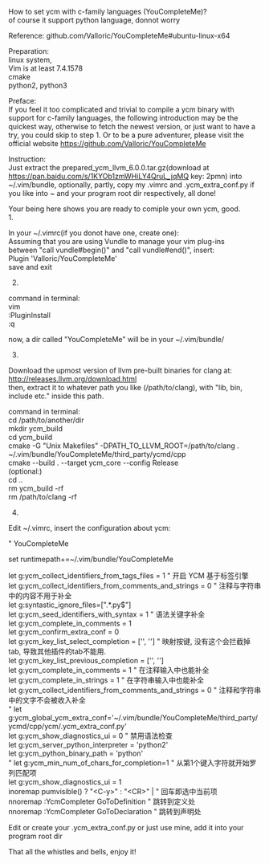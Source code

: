 How to set ycm with c-family languages (YouCompleteMe)?  
of course it support python language, donnot worry  
  
Reference: github.com/Valloric/YouCompleteMe#ubuntu-linux-x64  
  
Preparation:  
linux system,  
Vim is at least 7.4.1578  
cmake  
python2, python3  
  
  
Preface:  
If you feel it too complicated and trivial to compile a ycm binary with support for c-family languages, the following introduction may be the quickest way, otherwise to fetch the newest version, or just want to have a try, you could skip to step 1. Or to be a pure adventurer, please visit the official website https://github.com/Valloric/YouCompleteMe  
  
Instruction:  
  Just extract the prepared_ycm_llvm_6.0.0.tar.gz(download at https://pan.baidu.com/s/1KYOb1zmWHiLY4QruL_jqMQ key: 2pmn) into ~/.vim/bundle, optionally, partly, copy my .vimrc and .ycm_extra_conf.py if you like into ~ and your program root dir respectively, all done!  
  
Your being here shows you are ready to comiple your own ycm, good.  
1.  
  
In your ~/.vimrc(if you donot have one, create one):  
  Assuming that you are using Vundle to manage your vim plug-ins  
  between "call vundle#begin()" and "call vundle#end()", insert:  
    Plugin 'Valloric/YouCompleteMe'  
  save and exit  
  
2.  
  
command in terminal:  
  vim  
  :PluginInstall  
  :q  
      
now, a dir called "YouCompleteMe" will be in your ~/.vim/bundle/  
  
3.  
Download the upmost version of llvm pre-built binaries for clang at:  
http://releases.llvm.org/download.html  
then, extract it to whatever path you like (/path/to/clang), with "lib, bin, include etc." inside this path.  
  
command in terminal:  
  cd /path/to/another/dir   
  mkdir ycm_build  
  cd ycm_build  
  cmake -G "Unix Makefiles" -DPATH_TO_LLVM_ROOT=/path/to/clang . ~/.vim/bundle/YouCompleteMe/third_party/ycmd/cpp  
  cmake --build . --target ycm_core --config Release  
  (optional:)  
  cd ..  
  rm ycm_build -rf  
  rm /path/to/clang -rf  
  
4.  
Edit ~/.vimrc, insert the configuration about ycm:  
  
  " YouCompleteMe  

  set runtimepath+=~/.vim/bundle/YouCompleteMe  

  let g:ycm_collect_identifiers_from_tags_files = 1           " 开启 YCM 基于标签引擎  
  let g:ycm_collect_identifiers_from_comments_and_strings = 0 " 注释与字符串中的内容不用于补全  
  let g:syntastic_ignore_files=[".*\.py$"]  
  let g:ycm_seed_identifiers_with_syntax = 1                  " 语法关键字补全  
  let g:ycm_complete_in_comments = 1  
  let g:ycm_confirm_extra_conf = 0  
  let g:ycm_key_list_select_completion = ['<c-n>', '<Down>']  " 映射按键, 没有这个会拦截掉tab, 导致其他插件的tab不能用.  
  let g:ycm_key_list_previous_completion = ['<c-p>', '<Up>']  
  let g:ycm_complete_in_comments = 1                          " 在注释输入中也能补全  
  let g:ycm_complete_in_strings = 1                           " 在字符串输入中也能补全  
  let g:ycm_collect_identifiers_from_comments_and_strings = 0 " 注释和字符串中的文字不会被收入补全  
  " let g:ycm_global_ycm_extra_conf='~/.vim/bundle/YouCompleteMe/third_party/ycmd/cpp/ycm/.ycm_extra_conf.py'  
  let g:ycm_show_diagnostics_ui = 0                           " 禁用语法检查  
  let g:ycm_server_python_interpreter = 'python2'  
  let g:ycm_python_binary_path = 'python'  
  " let g:ycm_min_num_of_chars_for_completion=1                 " 从第1个键入字符就开始罗列匹配项  
  let g:ycm_show_diagnostics_ui = 1  
  inoremap <expr> <CR> pumvisible() ? "\<C-y>" : "\<CR>" |            " 回车即选中当前项  
  nnoremap <c-j> :YcmCompleter GoToDefinition<CR>    " 跳转到定义处  
  nnoremap <c-k> :YcmCompleter GoToDeclaration<CR>    " 跳转到声明处  
     
Edit or create your .ycm_extra_conf.py or just use mine, add it into your program root dir  
  
That all the whistles and bells, enjoy it!  
